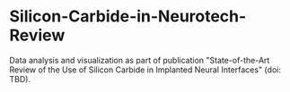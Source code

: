 # Silicon-Carbide-in-Neurotech-Review
Data analysis and visualization as part of publication "State-of-the-Art Review of the Use of Silicon Carbide in Implanted Neural Interfaces" (doi: TBD).
